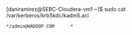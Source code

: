 [daniramirez@SEBC-Cloudera-vm1 ~]$ sudo cat /var/kerberos/krb5kdc/kadm5.acl

	*/admin@HADOOP.COM      *
